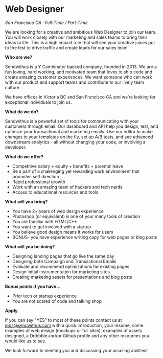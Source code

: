Web Designer
===

_San Francisco CA &middot; Full-Time / Part-Time_

We are looking for a creative and ambitious Web Designer to join our team. You will work closely with our marketing and sales teams to bring their ideas to life. This is a high impact role that will see your creative juices put to the test to drive traffic and create leads for our sales team

<!-- more -->

__Who are we?__

Sendwithus is a Y Combinator backed company, founded in 2013. We are a fun loving, hard working, and motivated team that loves to ship code and create amazing customer experiences. We want someone who can work with our product and support teams and contribute to our lively team culture.

We have offices in Victoria BC and San Francisco CA and we’re looking for exceptional individuals to join us.

__What do we do?__

Sendwithus is a powerful set of tools for communicating with your customers through email. Our dashboard and API help you design, test, and optimize your transactional and marketing emails. Use our editor to make changes to your templates on the fly, set up A/B tests, and see advanced downstream analytics - all without changing your code, or involving a developer.

__What do we offer?__

* Competitive salary + equity + benefits + parental leave
* Be a part of a challenging yet rewarding work environment that promotes self direction
* Rapid professional growth
* Work with an amazing team of hackers and tech nerds
* Access to educational resources and tools

__What will you bring?__

* You have 2+ years of web design experience
* Photoshop (or equivalent) is one of your many tools of creation
* You are familiar with HTML/C++
* You want to get involved with a startup
* You believe good design means it works for users
* BONUS- you have experience writing copy for web pages or blog posts

__What will you be doing?__

* Designing landing pages that go live the same day
* Designing both Campaign and Transactional Emails
* Evaluate and recommend optimizations for existing pages
* Design initial instrumentation for marketing sites
* Creating marketing assets for presentations and blog posts

__Bonus points if you have...__

* Prior tech or startup experience
* You are not scared of code and talking shop

__Apply__

If you can say "YES" to most of these points contact us at jobs@sendwithus.com with a quick introduction, your resume, some examples of web design (mockups or full sites), examples of assets designed, a Dribbble and/or Github profile and any other resources you would like us to see. 

We look forward to meeting you and discussing your amazing abilities!
